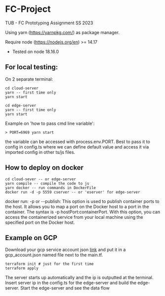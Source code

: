 # FC-Project

TUB - FC Prototyping Assignment SS 2023

Using yarn (https://yarnpkg.com/) as package manager.

Require node (https://nodejs.org/en) >= 14.17

- Tested on node 18.16.0

## For local testing:

On 2 separate terminal:

```
cd cloud-server
yarn -- first time only
yarn start
```

```
cd edge-server
yarn -- first time only
yarn start
```

Example on 'how to pass cmd line variable':

```
> PORT=6969 yarn start
```

the variable can be accessed with process.env.PORT. Best to pass it to config in config.ts where we can define default value and access it via imported config in other ts/js files.

## How to deploy on docker

```
cd cloud-sever -- or edge-server
yarn compile -- compile the code to js
yarn docker -- run commands in DockerFile
docker run -d -p 5559 cserver -- or 'eserver' for edge-server
```

docker run:
-p or --publish: This option is used to publish container ports to the host. It allows you to map a port on the Docker host to a port in the container. The syntax is -p hostPort:containerPort. With this option, you can access the containerized service from your local machine using the specified port on the Docker host.


## Example on GCP

Download your gcp service account json [link](https://cloud.google.com/iam/docs/keys-create-delete?hl=de) and put it in a gcp_account.json named file next to the main.tf.

```
terraform init # just for the first time
terraform apply
```
The server starts up automatically and the ip is outputted at the terminal.
Insert server ip in the config.ts for the edge-server and build the edge-server.
Start the edge-server and see the data flow